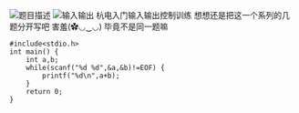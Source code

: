 ![题目描述](http://img.blog.csdn.net/20151220105234757)
![输入输出](http://img.blog.csdn.net/20151220105215063)
杭电入门输入输出控制训练
想想还是把这一个系列的几题分开写吧
害羞(✿◡‿◡)
毕竟不是同一题嘛

```
#include<stdio.h>
int main() {
	int a,b;
	while(scanf("%d %d",&a,&b)!=EOF) {
		printf("%d\n",a+b);
	}
	return 0;
}
```